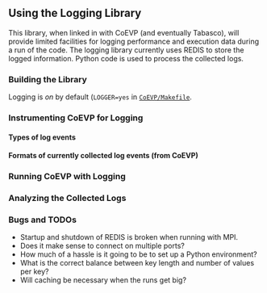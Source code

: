 Using the Logging Library
---

This library, when linked in with CoEVP (and eventually Tabasco), will provide
limited facilities for logging performance and execution data during a run of
the code. The logging library currently uses REDIS to store the logged
information. Python code is used to process the collected logs.

### Building the Library

Logging is _on_ by default
(`LOGGER=yes` in [`CoEVP/Makefile`](https://github.com/exmatex/CoEVP/blob/adbd900521b4651a7daa9782d695320999f7fb0f/Makefile#L25). 

### Instrumenting CoEVP for Logging

#### Types of log events

#### Formats of currently collected log events (from CoEVP)

### Running CoEVP with Logging

### Analyzing the Collected Logs

### Bugs and TODOs

* Startup and shutdown of REDIS is broken when running with MPI.
* Does it make sense to connect on multiple ports?
* How much of a hassle is it going to be to set up a Python environment?
* What is the correct balance between key length and number of values per key?
* Will caching be necessary when the runs get big?
